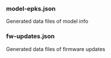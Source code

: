 ### model-epks.json

Generated data files of model info

### fw-updates.json

Generated data files of firmware updates